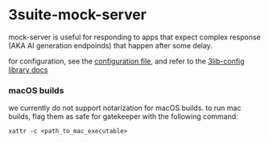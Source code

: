 # 3suite-mock-server

mock-server is useful for responding to apps that expect complex response (AKA AI generation endpoinds) that happen after some delay.

for configuration, see the [configuration file](./config.json), and refer to the [3lib-config library docs](https://github.com/3sig/3lib-config)

### macOS builds

we currently do not support notarization for macOS builds.
to run mac builds, flag them as safe for gatekeeper with the following command:

`xattr -c <path_to_mac_executable>`
